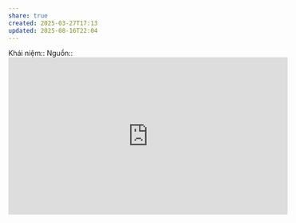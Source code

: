 ```yaml
---
share: true
created: 2025-03-27T17:13
updated: 2025-08-16T22:04
---
```

Khái niệm:: 
Nguồn:: <iframe width="560" height="315" src="https://www.youtube.com/embed/Zv91-zuaZCo?si=jaDE1JKtyBCi6Unm" title="YouTube video player" frameborder="0" allow="accelerometer; autoplay; clipboard-write; encrypted-media; gyroscope; picture-in-picture; web-share" referrerpolicy="strict-origin-when-cross-origin" allowfullscreen></iframe>
